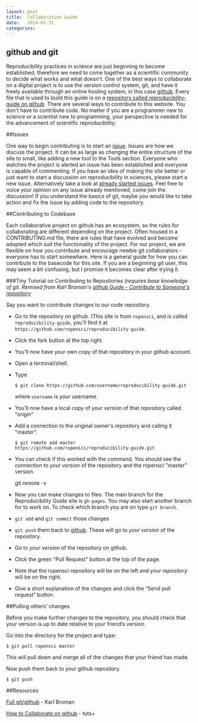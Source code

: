```yaml
---
layout: post
title:  Collaboration Guide
date:   2014-03-31 
categories: 
---
```


## github and git

Reproducibility practices in science are just beginning to become established, therefore we need to come together as a scientific community to decide what works and what doesn't.  One of the best ways to collaborate on a digital project is to use the version control system, git, and have it freely available  through an online hosting system, in this case [github](https://github.com/). Every file that is used to build this guide is on a [repository called reproducibility-guide on  github](https://github.com/ropensci/reproducibility-guide). There are several ways to contribute to this website.  You don't have to contribute code.  No matter if you are a programmer new to science or a scientist new to programming, your perspective is needed for the advancement of scientific reproducibility. 

##Issues

One way to begin contributing is to start an [issue](https://github.com/ropensci/reproducibility-guide/issues?state=open).  Issues are how we discuss the project.  It can be as large as changing the entire structure of the site to small, like adding a new tool to the Tools section. Everyone who watches the project is alerted an issue has been established and everyone is capable of commenting.  If you have an idea of making the site better or just want to start a discussion on reproducibility in sciences, please start a new issue.  Alternatively take a look at [already started issues](https://github.com/ropensci/reproducibility-guide/issues?state=open).  Feel free to voice your opinion on any issue already mentioned, come join the discussion!  If you understand the basics of git, maybe you would like to take action and fix the issue by adding code to the repository.

##Contributing to Codebase 

Each collaborative project on github has an ecosystem, so the rules for collaborating are different depending on the project.  Often housed in a CONTRIBUTING.md file, there are rules that have evolved and become adopted which suit the functionality of the project.  For our project, we are flexible on how you contribute and encourage newbie git collaborators - everyone has to start somewhere.  Here is a general guide for how you can contribute to the basecode for this site. If you are a beginning git user, this may seem a bit confusing, but I promise it becomes clear after trying it. 

###Tiny Tutorial on Contributing to Repositories
*(requires base knowledge of git. Remixed from Karl Broman's [github Guide - Contribute to Someone's repository](http://kbroman.github.io/github_tutorial/pages/fork.html)*

Say you want to contribute changes to our code repository.

- Go to the repository on github.  (This site is from `ropensci`, and is
  called `reproducibility-guide`, you'll find it at `https://github.com/ropensci/reproducibility-guide`.

- Click the fork  <i class="fa fa-code-fork"></i> button at the top right.

- You'll now have your own copy of that repository in your github account.

- Open a terminal/shell.

- Type

      $ git clone https://github.com/username/reproducibility-guide.git

  where `username` is _your_ username.

- You'll now have a local copy of _your version_ of that repository called "origin"

- Add a connection to the original owner's repository and calling it "master".

      $ git remote add master https://github.com/ropensci/reproducibility-guide.git

- You can check if this worked with the command.  You should see the connection to _your version_ of the repository and the ropensci "master"
version.

    git remote -v

- Now you can make changes to files.  The main branch for the Reproducibility Guide site is `gh-pages`.  You may also start another branch for to work on.  To check which branch you are on type `git branch`.

- `git add` and `git commit` those changes

- `git push` them back to [github](http://github.com).  These will go
  to _your version_ of the repository.

- Go to _your version_ of the repository on github.

- Click the green &ldquo;Pull Request&rdquo; button at the top of the page.

- Note that the ropensci repository will be on the left and _your
  repository_ will be on the right.

- Give a short explanation of the changes and click the &ldquo;Send
  pull request&rdquo; button.

##Pulling others’ changes

Before you make further changes to the repository, you should check that your version is up to date relative to your friend’s version.

Go into the directory for the project and type:

    $ git pull ropensci master

This will pull down and merge all of the changes that your friend has made.

Now push them back to your github repository.

    $ git push

##Resources

[Full git/github](http://kbroman.github.io/github_tutorial/) - Karl Broman 

[How to Collaborate on github](http://code.tutsplus.com/tutorials/how-to-collaborate-on-github--net-34267) - tuts+

